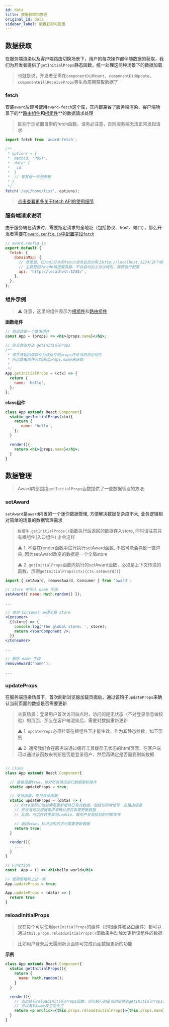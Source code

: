 ```yaml
---
id: data
title: 数据获取和管理
original_id: data
sidebar_label: 数据获取和管理
---
```


## 数据获取

在服务端渲染以及客户端路由切换场景下，用户的每次操作都伴随数据的获取，我们为开发者提供了`getInitialProps`静态函数，统一处理这两种场景下的数据加载

> 也就是说，开发者无需在`componentDidMount`、`componentDidUpdate`、`componentWillReceiveProps`等生命周期获取数据了


### fetch

安装`award`后即可使用`award-fetch`这个库，其内部兼容了服务端渲染、客户端场景下的**[路由组件](intro#重要概念)**和**[根组件](intro#重要概念)**的数据请求处理

> 区别于浏览器自带的fetch函数，请务必注意，否则服务端无法正常发起请求

```js
import fetch from 'award-fetch';

/**
 * options = {
 *  method: 'POST',
 *  data: {
 *   id
 *  }
 *  // 等其他一系列参数
 * }
 */
fetch('/api/home/list', options);
```

> [点击查看更多关于fetch API的使用细节](/award/docs/api/award-fetch)

### 服务端请求说明

由于服务端在请求时，需要指定请求的全地址（包括协议、host、端口），那么开发者需要在[`award.config.js`中配置字段`fetch`](config#fetch-node-请求配置)

```js
// award.config.js
export default {
  fetch: {
    domainMap: {
      // 意思是，已/api开头的fetch请求会自动带上http://localhost:1234/这个域名地址
      // 主要是因为node端是服务器，不会自动加上协议域名，需要自行配置
      api: 'http://localhost:1234/',
    },
  },
};
```

### 组件示例

> ⚠️ 注意，这里的组件表示为[根组件](intro#重要概念)和[路由组件](intro#重要概念)  

**函数组件**
```jsx
// 假设这是一个路由组件
const App = (props) => <h1>{props.name}</h1>;

// 定义静态方法 getInitialProps
/**
 * 该方法返回值将作为该组件的props传给当前路由组件
 * 所以路由组件可以通过props.name来获取
 *
 */
App.getInitialProps = (ctx) => {
  return {
    name: 'hello',
  };
};
```

**class组件**
```jsx
class App extends React.Component{
  static getInitialProps(ctx){
    return {
       name: 'hello',
    };
  }

  render(){
    return <h1>{props.name}</h1>;
  }
}
```

## 数据管理

> Award内部围绕`getInitialProps`函数提供了一些数据管理的方法

### setAward

`setAward`是`award`内置的一个迷你数据管理, 方便解决数据复杂度不大, 业务逻辑相对简单的场景的数据管理需求

> `根组件.getInitialProps()`函数执行后返回的数据存入store, 同时请注意只有根组件(入口组件) 才会这样
>
> ⚠️ 1. 不要在render函数中进行执行setAward函数, 不然可能会导致一直渲染, 因为setAward改变的数据是一个全局store
>
> ⚠️ 2. `getInitialProps`函数内执行的setAward函数，必须是上下文传递的函数，示例`getInitialProps(ctx){ctx.setAward()}`

```jsx
import { setAward, removeAward, Consumer } from 'award';

// store 中写入 name 字段
setAward({ name: Math.random() });

...

// 使用 Consumer 获得全局 store
<Consumer>
  {(store) => {
    console.log('the global store: ', store);
    return <YourComponent />;
  }}
</Consumer>

...

// 删除 name 字段
removeAward('name');

...
```


### updateProps

在服务端渲染场景下，首次刷新浏览器加载页面后，通过该钩子`updateProps`来确认当前页面的数据是否需要更新

> 主要场景：登录用户首次访问站点时，访问的是无状态（不对登录信息做校验）的页面，那么在客户端渲染后，需要对数据重新更新
> 
> ⚠️ 1. `updateProps`必须挂载在根组件下才能生效，作为其静态参数，如下示例
>
> ⚠️ 2. 通常我们会在服务端通过缓存工具缓存无状态的html页面，在客户端可以通过该函数来判断是否是登录用户，然后再确定是否需要刷新数据

```jsx

// class
class App extends React.Component{

  // 直接设置true，将对所有情况进行数据更新操作
  static updateProps = true;

  // 支持函数，支持异步函数
  static updateProps = (data) => {
    // data是标识当前需要更新组件已有的数据，包括访问地址等一些路由信息
    // 开发者可以根据需求来确认是否需要更新数据
    // 比如，可以在这里拿到cookie，做用户登录校验的判断等等

    // 返回true，标识当前的访问需要更新数据
    return true;
  }

  render(){
    ....
  }
}

// Function
const  App = () => <h1>hello world</h1>

// 使用策略和上述一致
App.updateProps = true;

App.updateProps = (data) => {
  return true
}

```

### reloadInitialProps

> 现在每个可以使用`getInitialProps`的组件（即根组件和路由组件）都可以通过`this.props.reloadInitialProps()`函数来手动触发更新该组件的数据

> 比如用户登录后无需刷新页面即可完成页面数据更新的功能

**示例**

```jsx
class App extends React.Component{
  static getInitialProps(){
    return {
      name: Math.random();
    }
  }

  render(){
    // 点击执行reloadInitialProps函数，实际执行的是当前组件的getInitialProps方法
    // 可以看到name发生变化了
    return <p onClick={this.props.reloadInitialProps}>{this.props.name}</p>
  }
}
```